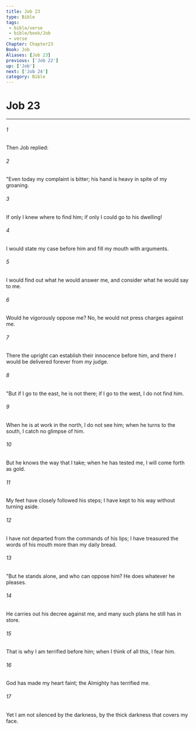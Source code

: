 ```yaml
---
title: Job 23
type: Bible
tags:
 - bible/verse
 - bible/book/Job
 - verse
Chapter: Chapter23
Book: Job
Aliases: [Job 23]
previous: ['Job 22']
up: ['Job']
next: ['Job 24']
category: Bible
---
```

# Job 23

***


###### 1 
Then Job replied: 

###### 2 
"Even today my complaint is bitter; his hand is heavy in spite of my groaning. 

###### 3 
If only I knew where to find him; if only I could go to his dwelling! 

###### 4 
I would state my case before him and fill my mouth with arguments. 

###### 5 
I would find out what he would answer me, and consider what he would say to me. 

###### 6 
Would he vigorously oppose me? No, he would not press charges against me. 

###### 7 
There the upright can establish their innocence before him, and there I would be delivered forever from my judge. 

###### 8 
"But if I go to the east, he is not there; if I go to the west, I do not find him. 

###### 9 
When he is at work in the north, I do not see him; when he turns to the south, I catch no glimpse of him. 

###### 10 
But he knows the way that I take; when he has tested me, I will come forth as gold. 

###### 11 
My feet have closely followed his steps; I have kept to his way without turning aside. 

###### 12 
I have not departed from the commands of his lips; I have treasured the words of his mouth more than my daily bread. 

###### 13 
"But he stands alone, and who can oppose him? He does whatever he pleases. 

###### 14 
He carries out his decree against me, and many such plans he still has in store. 

###### 15 
That is why I am terrified before him; when I think of all this, I fear him. 

###### 16 
God has made my heart faint; the Almighty has terrified me. 

###### 17 
Yet I am not silenced by the darkness, by the thick darkness that covers my face. 

